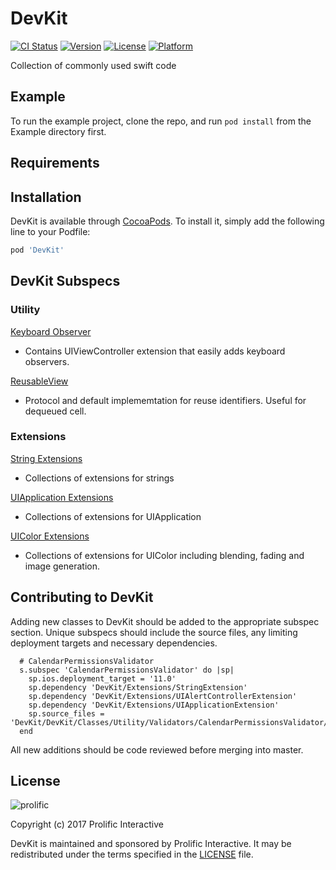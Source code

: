 # DevKit

[![CI Status](https://img.shields.io/travis/jgsamudio/DevKit.svg?style=flat)](https://travis-ci.org/jgsamudio/DevKit)
[![Version](https://img.shields.io/cocoapods/v/DevKit.svg?style=flat)](https://cocoapods.org/pods/DevKit)
[![License](https://img.shields.io/cocoapods/l/DevKit.svg?style=flat)](https://cocoapods.org/pods/DevKit)
[![Platform](https://img.shields.io/cocoapods/p/DevKit.svg?style=flat)](https://cocoapods.org/pods/DevKit)

Collection of commonly used swift code

## Example

To run the example project, clone the repo, and run `pod install` from the Example directory first.

## Requirements

## Installation

DevKit is available through [CocoaPods](https://cocoapods.org). To install
it, simply add the following line to your Podfile:

```ruby
pod 'DevKit'
```

## DevKit Subspecs

### Utility

[Keyboard Observer](https://github.com/prolificinteractive/DevKit/blob/master/Documentation/Utility/KeyboardObserver.md)
* Contains UIViewController extension that easily adds keyboard observers.

[ReusableView](https://github.com/prolificinteractive/DevKit/blob/master/Documentation/Utility/ReusableView.md)
* Protocol and default implememtation for reuse identifiers. Useful for dequeued cell.

### Extensions

[String Extensions](https://github.com/prolificinteractive/DevKit/blob/master/Documentation/Extensions/StringExtension.md)
* Collections of extensions for strings

[UIApplication Extensions](https://github.com/prolificinteractive/DevKit/blob/master/Documentation/Extensions/UIApplicationExtension.md)
* Collections of extensions for UIApplication

[UIColor Extensions](https://github.com/prolificinteractive/DevKit/blob/master/Documentation/Extensions/UIColorExtension.md)
* Collections of extensions for UIColor including blending, fading and image generation.

## Contributing to DevKit

Adding new classes to DevKit should be added to the appropriate subspec section. Unique subspecs should include the source files, any limiting deployment targets and necessary dependencies. 

```
  # CalendarPermissionsValidator
  s.subspec 'CalendarPermissionsValidator' do |sp|
    sp.ios.deployment_target = '11.0'
    sp.dependency 'DevKit/Extensions/StringExtension'
    sp.dependency 'DevKit/Extensions/UIAlertControllerExtension'
    sp.dependency 'DevKit/Extensions/UIApplicationExtension'
    sp.source_files = 'DevKit/DevKit/Classes/Utility/Validators/CalendarPermissionsValidator/*'
  end
```

All new additions should be code reviewed before merging into master.

## License

![prolific](https://s3.amazonaws.com/prolificsitestaging/logos/Prolific_Logo_Full_Color.png)

Copyright (c) 2017 Prolific Interactive

DevKit is maintained and sponsored by Prolific Interactive. It may be redistributed under the terms specified in the [LICENSE] file.

[LICENSE]: ./LICENSE
